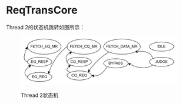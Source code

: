 # ReqTransCore

Thread 2的状态机跳转如图所示：

<figure><img src=".gitbook/assets/image.png" alt=""><figcaption><p>Thread 2状态机</p></figcaption></figure>

